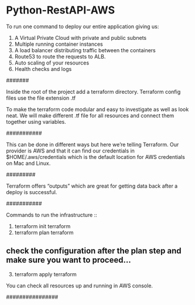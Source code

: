 # Python-RestAPI-AWS

To run one command to deploy our entire application giving us:

1. A Virtual Private Cloud with private and public subnets
2. Multiple running container instances
3. A load balancer distributing traffic between the containers
4. Route53 to route the requests to ALB.
5. Auto scaling of your resources
6. Health checks and logs

#######

Inside the root of the project add a terraform directory.
Terraform config files use the file extension .tf

To make the terraform code modular and easy to investigate as well as look neat.
We will make different .tf file for all resources and connect them together using variables.

###########

This can be done in different ways but here we’re telling Terraform.
Our provider is AWS and that it can find our credentials in $HOME/.aws/credentials which is the default location for AWS credentials on Mac and Linux.

#########

Terraform offers “outputs” which are great for getting data back after a deploy is successful. 

###########

Commands to run the infrastructure :: 

1. terraform init terraform
2. terraform plan terraform

## check the configuration after the plan step and make sure you want to proceed...

3. terraform apply terraform

You can check all resources up and running in AWS console.

################